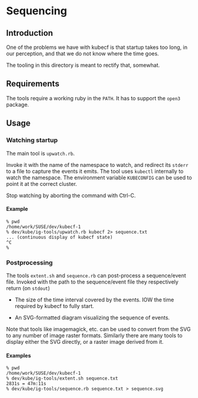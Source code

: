 # Sequencing

## Introduction

One of the problems we have with kubecf is that startup takes too
long, in our perception, and that we do not know where the time goes.

The tooling in this directory is meant to rectify that, somewhat.

## Requirements

The tools require a working ruby in the `PATH`. It has to support the
`open3` package.

## Usage

### Watching startup

The main tool is `upwatch.rb`.

Invoke it with the name of the namespace to watch, and redirect its
`stderr` to a file to capture the events it emits. The tool uses
`kubectl` internally to watch the namespace. The environment variable
`KUBECONFIG` can be used to point it at the correct cluster.

Stop watching by aborting the command with Ctrl-C.

#### Example

```
% pwd
/home/work/SUSE/dev/kubecf-1
% dev/kube/ig-tools/upwatch.rb kubecf 2> sequence.txt
... (continuous display of kubecf state)
^C
%
```

### Postprocessing

The tools `extent.sh` and `sequence.rb` can post-process a sequence/event
file. Invoked with the path to the sequence/event file they
respectively return (on `stdout`)

  - The size of the time interval covered by the events. IOW the time
    required by kubecf to fully start.

  - An SVG-formatted diagram visualizing the sequence of events.

Note that tools like imagemagick, etc. can be used to convert from the
SVG to any number of image raster formats. Similarly there are many
tools to display either the SVG directly, or a raster image derived
from it.

#### Examples

```
% pwd
/home/work/SUSE/dev/kubecf-1
% dev/kube/ig-tools/extent.sh sequence.txt
2831s = 47m:11s
% dev/kube/ig-tools/sequence.rb sequence.txt > sequence.svg
```
